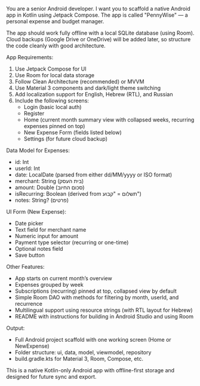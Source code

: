 You are a senior Android developer. I want you to scaffold a native Android app in Kotlin using Jetpack Compose. The app is called "PennyWise" — a personal expense and budget manager.

The app should work fully offline with a local SQLite database (using Room). Cloud backups (Google Drive or OneDrive) will be added later, so structure the code cleanly with good architecture.

App Requirements:

1. Use Jetpack Compose for UI
2. Use Room for local data storage
3. Follow Clean Architecture (recommended) or MVVM
4. Use Material 3 components and dark/light theme switching
5. Add localization support for English, Hebrew (RTL), and Russian
6. Include the following screens:
   - Login (basic local auth)
   - Register
   - Home (current month summary view with collapsed weeks, recurring expenses pinned on top)
   - New Expense Form (fields listed below)
   - Settings (for future cloud backup)

Data Model for Expenses:
- id: Int
- userId: Int
- date: LocalDate (parsed from either dd/MM/yyyy or ISO format)
- merchant: String (בית העסק)
- amount: Double (סכום החיוב)
- isRecurring: Boolean (derived from תשלום = "קבוע")
- notes: String? (פרטים)

UI Form (New Expense):
- Date picker
- Text field for merchant name
- Numeric input for amount
- Payment type selector (recurring or one-time)
- Optional notes field
- Save button

Other Features:
- App starts on current month’s overview
- Expenses grouped by week
- Subscriptions (recurring) pinned at top, collapsed view by default
- Simple Room DAO with methods for filtering by month, userId, and recurrence
- Multilingual support using resource strings (with RTL layout for Hebrew)
- README with instructions for building in Android Studio and using Room

Output:
- Full Android project scaffold with one working screen (Home or NewExpense)
- Folder structure: ui, data, model, viewmodel, repository
- build.gradle.kts for Material 3, Room, Compose, etc.

This is a native Kotlin-only Android app with offline-first storage and designed for future sync and export.

